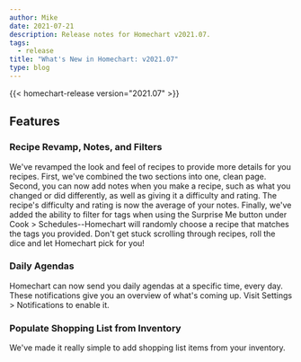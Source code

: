 ```yaml
---
author: Mike
date: 2021-07-21
description: Release notes for Homechart v2021.07.
tags:
  - release
title: "What's New in Homechart: v2021.07"
type: blog
---
```


{{< homechart-release version="2021.07" >}}

## Features

### Recipe Revamp, Notes, and Filters

We've revamped the look and feel of recipes to provide more details for you recipes.  First, we've combined the two sections into one, clean page.  Second, you can now add notes when you make a recipe, such as what you changed or did differently, as well as giving it a difficulty and rating.  The recipe's difficulty and rating is now the average of your notes.  Finally, we've added the ability to filter for tags when using the Surprise Me button under Cook > Schedules--Homechart will randomly choose a recipe that matches the tags you provided.  Don't get stuck scrolling through recipes, roll the dice and let Homechart pick for you!

### Daily Agendas

Homechart can now send you daily agendas at a specific time, every day. These notifications give you an overview of what's coming up.  Visit Settings > Notifications to enable it.

### Populate Shopping List from Inventory

We've made it really simple to add shopping list items from your inventory.
